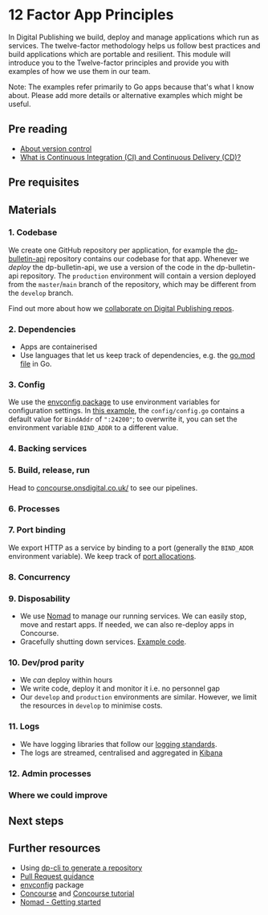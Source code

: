 12 Factor App Principles
===========================

In Digital Publishing we build, deploy and manage applications which run as services. The twelve-factor methodology helps us follow best practices and build applications which are portable and resilient. This module will introduce you to the Twelve-factor principles and provide you with examples of how we use them in our team. 

Note: The examples refer primarily to Go apps because that's what I know about. Please add more details or alternative examples which might be useful.

## Pre reading

- [About version control](https://git-scm.com/book/en/v2/Getting-Started-About-Version-Control)
- [What is Continuous Integration (CI) and Continuous Delivery (CD)?](https://www.redhat.com/en/topics/devops/what-is-ci-cd)


## Pre requisites


## Materials

### 1. Codebase
We create one GitHub repository per application, for example the [dp-bulletin-api](https://github.com/ONSdigital/dp-bulletin-api) repository contains our codebase for that app. 
Whenever we _deploy_ the dp-bulletin-api, we use a version of the code in the dp-bulletin-api repository. The `production` environment will contain a version deployed from the `master`/`main` branch of the repository, which may be different from the `develop` branch.

Find out more about how we [collaborate on Digital Publishing repos](https://github.com/ONSdigital/dp/blob/master/guides/CONTRIBUTING.md).

### 2. Dependencies
- Apps are containerised
- Use languages that let us keep track of dependencies, e.g. the [go.mod file](https://blog.golang.org/using-go-modules) in Go.

### 3. Config
We use the [envconfig package](https://github.com/kelseyhightower/envconfig) to use environment variables for configuration settings. In [this example](https://github.com/ONSdigital/dp-bulletin-api/blob/develop/config/config.go), the `config/config.go` contains a default value for `BindAddr` of `":24200"`; to overwrite it, you can set the environment variable `BIND_ADDR` to a different value.

### 4. Backing services

### 5. Build, release, run
Head to [concourse.onsdigital.co.uk/](https://concourse.onsdigital.co.uk/) to see our pipelines.

### 6. Processes

### 7. Port binding
We export HTTP as a service by binding to a port (generally the `BIND_ADDR` environment variable). We keep track of [port allocations](https://github.com/ONSdigital/dp-setup/blob/develop/PORTS.md).

### 8. Concurrency
### 9. Disposability
- We use [Nomad](https://www.nomadproject.io/) to manage our running services. We can easily stop, move and restart apps. If needed, we can also re-deploy apps in Concourse.
- Gracefully shutting down services. [Example code](https://github.com/ONSdigital/dp-bulletin-api/blob/142a6adf7a2897221f648af2a9854c26d5830622/service/service.go#L71).

### 10. Dev/prod parity

- We _can_ deploy within hours
- We write code, deploy it and monitor it i.e. no personnel gap
- Our `develop` and `production` environments are similar. However, we limit the resources in `develop` to minimise costs.

### 11. Logs
- We have logging libraries that follow our [logging standards](https://github.com/ONSdigital/dp/blob/master/standards/LOGGING_STANDARDS.md).
- The logs are streamed, centralised and aggregated in [Kibana](https://www.elastic.co/kibana)

### 12. Admin processes

### Where we could improve

## Next steps


Further resources
----------------------------
- Using [dp-cli to generate a repository](https://github.com/ONSdigital/dp-cli/blob/master/project_generation/COMPLETE_PROJECT_SETUP.md)
- [Pull Request guidance](https://github.com/ONSdigital/dp/blob/master/training/culture-and-process/PULL_REQUEST_GUIDANCE.md)
- [envconfig](https://github.com/kelseyhightower/envconfig) package
- [Concourse](https://concourse-ci.org/docs.html#docs) and [Concourse tutorial](https://concoursetutorial.com/)
- [Nomad - Getting started](https://learn.hashicorp.com/collections/nomad/get-started)